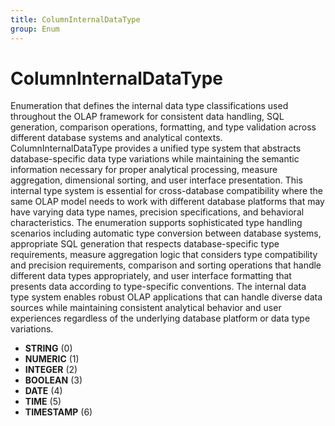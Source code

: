 ```yaml
---
title: ColumnInternalDataType
group: Enum
---
```


# ColumnInternalDataType<a name="enum-columninternaldatatype"></a>

Enumeration that defines the internal data type classifications used throughout the OLAP framework for consistent data handling, SQL generation, comparison operations, formatting, and type validation across different database systems and analytical contexts. ColumnInternalDataType provides a unified type system that abstracts database-specific data type variations while maintaining the semantic information necessary for proper analytical processing, measure aggregation, dimensional sorting, and user interface presentation. This internal type system is essential for cross-database compatibility where the same OLAP model needs to work with different database platforms that may have varying data type names, precision specifications, and behavioral characteristics. The enumeration supports sophisticated type handling scenarios including automatic type conversion between database systems, appropriate SQL generation that respects database-specific type requirements, measure aggregation logic that considers type compatibility and precision requirements, comparison and sorting operations that handle different data types appropriately, and user interface formatting that presents data according to type-specific conventions. The internal data type system enables robust OLAP applications that can handle diverse data sources while maintaining consistent analytical behavior and user experiences regardless of the underlying database platform or data type variations.
- **STRING** (0)
- **NUMERIC** (1)
- **INTEGER** (2)
- **BOOLEAN** (3)
- **DATE** (4)
- **TIME** (5)
- **TIMESTAMP** (6)
